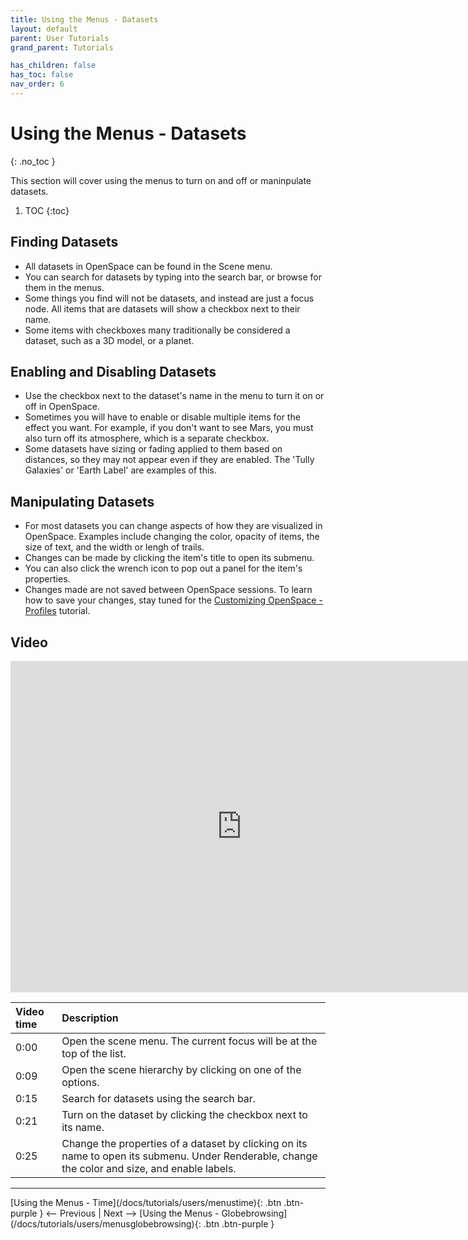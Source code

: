 ```yaml
---
title: Using the Menus - Datasets
layout: default
parent: User Tutorials
grand_parent: Tutorials

has_children: false
has_toc: false
nav_order: 6
---
```



# Using the Menus - Datasets
{: .no_toc }

This section will cover using the menus to turn on and off or maninpulate datasets.

1. TOC
{:toc}

## Finding Datasets
 - All datasets in OpenSpace can be found in the Scene menu.
 - You can search for datasets by typing into the search bar, or browse for them in the menus.
 - Some things you find will not be datasets, and instead are just a focus node. All items that are datasets will show a checkbox next to their name.
 - Some items with checkboxes many traditionally be considered a dataset, such as a 3D model, or a planet.

## Enabling and Disabling Datasets
 - Use the checkbox next to the dataset's name in the menu to turn it on or off in OpenSpace.
 - Sometimes you will have to enable or disable multiple items for the effect you want. For example, if you don't want to see Mars, you must also turn off its atmosphere, which is a separate checkbox.
 - Some datasets have sizing or fading applied to them based on distances, so they may not appear even if they are enabled. The 'Tully Galaxies' or 'Earth Label' are examples of this. 

## Manipulating Datasets
 - For most datasets you can change aspects of how they are visualized in OpenSpace. Examples include changing the color, opacity of items, the size of text, and the width or lengh of trails.
 - Changes can be made by clicking the item's title to open its submenu.
 - You can also click the wrench icon to pop out a panel for the item's properties.
 - Changes made are not saved between OpenSpace sessions. To learn how to save your changes, stay tuned for the [Customizing OpenSpace - Profiles](/docs/tutorials/users/customizingprofiles) tutorial.


## Video

<iframe width="740" height="530" src="https://www.youtube.com/embed/MGnsgElqo1w" frameborder="0" allow="autoplay; encrypted-media" allowfullscreen></iframe>

| Video time | Description |
|:-------------|:------------------|
| 0:00 | Open the scene menu. The current focus will be at the top of the list. |
| 0:09 | Open the scene hierarchy by clicking on one of the options. |
| 0:15 | Search for datasets using the search bar. |
| 0:21 | Turn on the dataset by clicking the checkbox next to its name. |
| 0:25 | Change the properties of a dataset by clicking on its name to open its submenu. Under Renderable, change the color and size, and enable labels. |

---
<span class="v-align-middle">
[Using the Menus - Time](/docs/tutorials/users/menustime){: .btn .btn-purple }
</span>
<span class="fs-6"><-- Previous |</span>
<span class="fs-6">Next -->  </span>
<span class="v-align-middle">
[Using the Menus - Globebrowsing](/docs/tutorials/users/menusglobebrowsing){: .btn .btn-purple }
</span>

